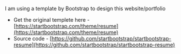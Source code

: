 I am using a template by Bootstrap to design this website/portfolio 

- Get the original templete here - [https://startbootstrap.com/theme/resume](https://startbootstrap.com/theme/resume)
- Source code - [https://github.com/startbootstrap/startbootstrap-resume](https://github.com/startbootstrap/startbootstrap-resume)
